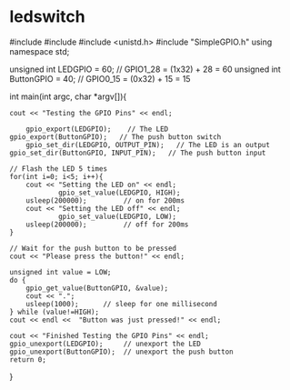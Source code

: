 # ledswitch
#include <iostream>
#include <string>
#include <unistd.h>
#include "SimpleGPIO.h"
using namespace std;

unsigned int LEDGPIO = 60;   // GPIO1_28 = (1x32) + 28 = 60
unsigned int ButtonGPIO = 40;   // GPIO0_15 = (0x32) + 15 = 15

int main(int argc, char *argv[]){

	cout << "Testing the GPIO Pins" << endl;

        gpio_export(LEDGPIO);    // The LED
	gpio_export(ButtonGPIO);   // The push button switch
        gpio_set_dir(LEDGPIO, OUTPUT_PIN);   // The LED is an output
	gpio_set_dir(ButtonGPIO, INPUT_PIN);   // The push button input
	
	// Flash the LED 5 times
	for(int i=0; i<5; i++){
		cout << "Setting the LED on" << endl;
                gpio_set_value(LEDGPIO, HIGH);
		usleep(200000);         // on for 200ms
		cout << "Setting the LED off" << endl;
                gpio_set_value(LEDGPIO, LOW);
		usleep(200000);         // off for 200ms
	}

	// Wait for the push button to be pressed
	cout << "Please press the button!" << endl;

	unsigned int value = LOW;
	do {
		gpio_get_value(ButtonGPIO, &value); 
		cout << ".";
		usleep(1000);      // sleep for one millisecond
	} while (value!=HIGH);
	cout << endl <<  "Button was just pressed!" << endl;

	cout << "Finished Testing the GPIO Pins" << endl;
	gpio_unexport(LEDGPIO);     // unexport the LED
	gpio_unexport(ButtonGPIO);  // unexport the push button
	return 0;
}
